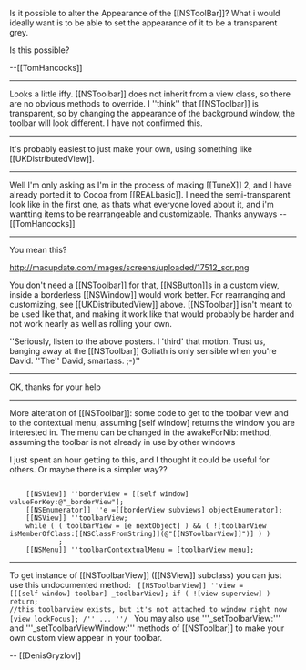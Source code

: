 Is it possible to alter the Appearance of the [[NSToolBar]]? What i would ideally want is to be able to set the appearance of it to be a transparent grey.

Is this possible? 

--[[TomHancocks]]

----

Looks a little iffy. [[NSToolbar]] does not inherit from a view class, so there are no obvious methods to override. I ''think'' that [[NSToolbar]] is transparent, so by changing the appearance of the background window, the toolbar will look different. I have not confirmed this.

----

It's probably easiest to just make your own, using something like [[UKDistributedView]].

----

Well I'm only asking as I'm in the process of making [[TuneX]] 2, and I have already ported it to Cocoa from [[REALbasic]]. I need the semi-transparent look like in the first one, as thats what everyone loved about it, and i'm wantting items to be rearrangeable and customizable. Thanks anyways --[[TomHancocks]]

----

You mean this?

http://macupdate.com/images/screens/uploaded/17512_scr.png

You don't need a [[NSToolbar]] for that, [[NSButton]]<nowiki/>s in a custom view, inside a borderless [[NSWindow]] would work better. For rearranging and customizing, see [[UKDistributedView]] above. [[NSToolbar]] isn't meant to be used like that, and making it work like that would probably be harder and not work nearly as well as rolling your own.

''Seriously, listen to the above posters. I 'third' that motion. Trust us, banging away at the [[NSToolbar]] Goliath is only sensible when you're David. ''The'' David, smartass. ;-)''

----

OK, thanks for your help

----

More alteration of [[NSToolbar]]: some code to get to the toolbar view and to the contextual menu, assuming [self window] returns the window you are interested in. The menu can be changed in the awakeForNib: method, assuming the toolbar is not already in use by other windows

I just spent an hour getting to this, and I thought it could be useful for others. Or maybe there is a simpler way??

<code>
	[[NSView]] ''borderView = [[self window] valueForKey:@"_borderView"];
	[[NSEnumerator]] ''e =[[borderView subviews] objectEnumerator];
	[[NSView]] ''toolbarView;
	while ( ( toolbarView = [e nextObject] ) && ( ![toolbarView isMemberOfClass:[[NSClassFromString]](@"[[NSToolbarView]]")] ) )
			;
	[[NSMenu]] ''toolbarContextualMenu = [toolbarView menu];
</code>

----

To get instance of [[NSToolbarView]] ([[NSView]] subclass) you can just use this undocumented method:
<code>
 [[NSToolbarView]] ''view = [[[self window] toolbar] _toolbarView];
 if ( ![view superview] ) return; //this toolbarview exists, but it's not attached to window right now
 [view lockFocus];
 /'' ... ''/
</code>
 You may also use '''_setToolbarView:''' and '''_setToolbarViewWindow:''' methods of [[NSToolbar]] to make your own custom view appear in your toolbar.

-- [[DenisGryzlov]]